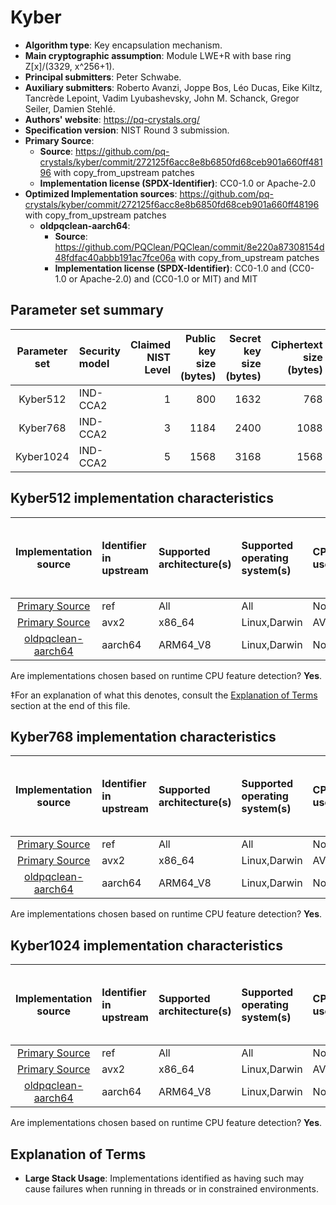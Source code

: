 # Kyber

- **Algorithm type**: Key encapsulation mechanism.
- **Main cryptographic assumption**: Module LWE+R with base ring Z[x]/(3329, x^256+1).
- **Principal submitters**: Peter Schwabe.
- **Auxiliary submitters**: Roberto Avanzi, Joppe Bos, Léo Ducas, Eike Kiltz, Tancrède Lepoint, Vadim Lyubashevsky, John M. Schanck, Gregor Seiler, Damien Stehlé.
- **Authors' website**: https://pq-crystals.org/
- **Specification version**: NIST Round 3 submission.
- **Primary Source**<a name="primary-source"></a>:
  - **Source**: https://github.com/pq-crystals/kyber/commit/272125f6acc8e8b6850fd68ceb901a660ff48196 with copy_from_upstream patches
  - **Implementation license (SPDX-Identifier)**: CC0-1.0 or Apache-2.0
- **Optimized Implementation sources**: https://github.com/pq-crystals/kyber/commit/272125f6acc8e8b6850fd68ceb901a660ff48196 with copy_from_upstream patches
  - **oldpqclean-aarch64**:<a name="oldpqclean-aarch64"></a>
      - **Source**: https://github.com/PQClean/PQClean/commit/8e220a87308154d48fdfac40abbb191ac7fce06a with copy_from_upstream patches
      - **Implementation license (SPDX-Identifier)**: CC0-1.0 and (CC0-1.0 or Apache-2.0) and (CC0-1.0 or MIT) and MIT


## Parameter set summary

|  Parameter set  | Security model   |   Claimed NIST Level |   Public key size (bytes) |   Secret key size (bytes) |   Ciphertext size (bytes) |   Shared secret size (bytes) |
|:---------------:|:-----------------|---------------------:|--------------------------:|--------------------------:|--------------------------:|-----------------------------:|
|    Kyber512     | IND-CCA2         |                    1 |                       800 |                      1632 |                       768 |                           32 |
|    Kyber768     | IND-CCA2         |                    3 |                      1184 |                      2400 |                      1088 |                           32 |
|    Kyber1024    | IND-CCA2         |                    5 |                      1568 |                      3168 |                      1568 |                           32 |

## Kyber512 implementation characteristics

|           Implementation source           | Identifier in upstream   | Supported architecture(s)   | Supported operating system(s)   | CPU extension(s) used   | No branching-on-secrets claimed?   | No branching-on-secrets checked by valgrind?   | Large stack usage?‡   |
|:-----------------------------------------:|:-------------------------|:----------------------------|:--------------------------------|:------------------------|:-----------------------------------|:-----------------------------------------------|:----------------------|
|     [Primary Source](#primary-source)     | ref                      | All                         | All                             | None                    | True                               | True                                           | False                 |
|     [Primary Source](#primary-source)     | avx2                     | x86\_64                     | Linux,Darwin                    | AVX2,BMI2,POPCNT        | True                               | True                                           | False                 |
| [oldpqclean-aarch64](#oldpqclean-aarch64) | aarch64                  | ARM64\_V8                   | Linux,Darwin                    | None                    | True                               | False                                          | False                 |

Are implementations chosen based on runtime CPU feature detection? **Yes**.

 ‡For an explanation of what this denotes, consult the [Explanation of Terms](#explanation-of-terms) section at the end of this file.

## Kyber768 implementation characteristics

|           Implementation source           | Identifier in upstream   | Supported architecture(s)   | Supported operating system(s)   | CPU extension(s) used   | No branching-on-secrets claimed?   | No branching-on-secrets checked by valgrind?   | Large stack usage?   |
|:-----------------------------------------:|:-------------------------|:----------------------------|:--------------------------------|:------------------------|:-----------------------------------|:-----------------------------------------------|:---------------------|
|     [Primary Source](#primary-source)     | ref                      | All                         | All                             | None                    | True                               | True                                           | False                |
|     [Primary Source](#primary-source)     | avx2                     | x86\_64                     | Linux,Darwin                    | AVX2,BMI2,POPCNT        | True                               | True                                           | False                |
| [oldpqclean-aarch64](#oldpqclean-aarch64) | aarch64                  | ARM64\_V8                   | Linux,Darwin                    | None                    | True                               | False                                          | False                |

Are implementations chosen based on runtime CPU feature detection? **Yes**.

## Kyber1024 implementation characteristics

|           Implementation source           | Identifier in upstream   | Supported architecture(s)   | Supported operating system(s)   | CPU extension(s) used   | No branching-on-secrets claimed?   | No branching-on-secrets checked by valgrind?   | Large stack usage?   |
|:-----------------------------------------:|:-------------------------|:----------------------------|:--------------------------------|:------------------------|:-----------------------------------|:-----------------------------------------------|:---------------------|
|     [Primary Source](#primary-source)     | ref                      | All                         | All                             | None                    | True                               | True                                           | False                |
|     [Primary Source](#primary-source)     | avx2                     | x86\_64                     | Linux,Darwin                    | AVX2,BMI2,POPCNT        | True                               | True                                           | False                |
| [oldpqclean-aarch64](#oldpqclean-aarch64) | aarch64                  | ARM64\_V8                   | Linux,Darwin                    | None                    | True                               | False                                          | False                |

Are implementations chosen based on runtime CPU feature detection? **Yes**.

## Explanation of Terms

- **Large Stack Usage**: Implementations identified as having such may cause failures when running in threads or in constrained environments.